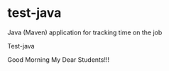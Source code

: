 # test-java
Java (Maven) application for tracking time on the job

Test-java

Good Morning My Dear Students!!!
